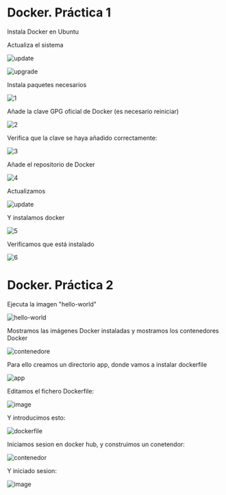 # Docker. Práctica 1

Instala Docker en Ubuntu

Actualiza el sistema

![update](https://github.com/user-attachments/assets/351ec817-2368-4472-a143-0229a7e7fbfd)

![upgrade](https://github.com/user-attachments/assets/4f415e50-f85d-49a2-81b8-50adde3e82e3)

Instala paquetes necesarios

![1](https://github.com/user-attachments/assets/3bd111eb-bf8c-40b1-a6b0-370e3590cf29)

Añade la clave GPG oficial de Docker (es necesario reiniciar)

![2](https://github.com/user-attachments/assets/36351ee6-a77e-4fa5-b807-cf79947fd1ba)

Verifica que la clave se haya añadido correctamente:

![3](https://github.com/user-attachments/assets/f5e61628-6eaf-4c16-9122-8ff2aa5fa04d)

Añade el repositorio de Docker

![4](https://github.com/user-attachments/assets/2143c9d0-5608-4a7e-9d34-8a77e918aff6)

Actualizamos 

![update](https://github.com/user-attachments/assets/a620b803-3535-4041-96a8-d9562cb5cfe6)

Y instalamos docker

![5](https://github.com/user-attachments/assets/e2c63ed2-a60b-48cc-9752-561306ebb270)

Verificamos que está instalado

![6](https://github.com/user-attachments/assets/35bf5bbc-d649-4346-b091-6b8e698aa92b)

# Docker. Práctica 2

Ejecuta la imagen "hello-world"

![hello-world](https://github.com/user-attachments/assets/29978310-ec49-4caa-baf7-80b39f28c356)

Mostramos las imágenes Docker instaladas y mostramos los contenedores Docker

![contenedore](https://github.com/user-attachments/assets/ed978683-f63f-4152-9193-3d3eceec7a9e)

Para ello creamos un directorio app, donde vamos a instalar dockerfile

![app](https://github.com/user-attachments/assets/b9620486-36d9-4e7f-93e0-913857add7f4)

Editamos el fichero Dockerfile:

![image](https://github.com/user-attachments/assets/64266fd0-bf2b-4e3d-850b-5b068d345b64)

Y introducimos esto:

![dockerfile](https://github.com/user-attachments/assets/c2826609-b187-46f8-b61d-a2c652cca7cb)

Iniciamos sesion en docker hub, y construimos un conetendor:

![contenedor](https://github.com/user-attachments/assets/a8cc6cf0-794f-41e7-8c74-0a86f357f3af)

Y iniciado sesion:

![image](https://github.com/user-attachments/assets/a7118596-c495-4c61-9eba-bd0f04125e3b)











